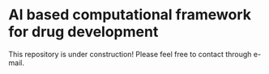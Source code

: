 # AI based computational framework for drug development

This repository is under construction! Please feel free to contact through e-mail.
